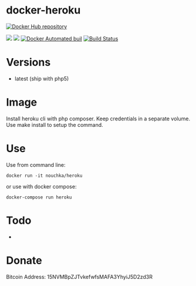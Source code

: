 # docker-heroku

[![Docker Hub repository](http://dockeri.co/image/nouchka/heroku)](https://registry.hub.docker.com/u/nouchka/heroku/)

[![](https://images.microbadger.com/badges/image/nouchka/heroku.svg)](https://microbadger.com/images/nouchka/heroku "Get your own image badge on microbadger.com")
[![](https://images.microbadger.com/badges/version/nouchka/heroku.svg)](https://microbadger.com/images/nouchka/heroku "Get your own version badge on microbadger.com")
[![Docker Automated buil](https://img.shields.io/docker/automated/nouchka/heroku.svg)](https://hub.docker.com/r/nouchka/heroku/)
[![Build Status](https://travis-ci.org/nouchka/docker-heroku.svg?branch=master)](https://travis-ci.org/nouchka/docker-heroku)

# Versions

* latest (ship with php5)

# Image
Install heroku cli with php composer. Keep credentials in a separate volume. Use make install to setup the command.

# Use

Use from command line:

	docker run -it nouchka/heroku
or use with docker compose:

	docker-compose run heroku

# Todo

* 

# Donate

Bitcoin Address: 15NVMBpZJTvkefwfsMAFA3YhyiJ5D2zd3R
